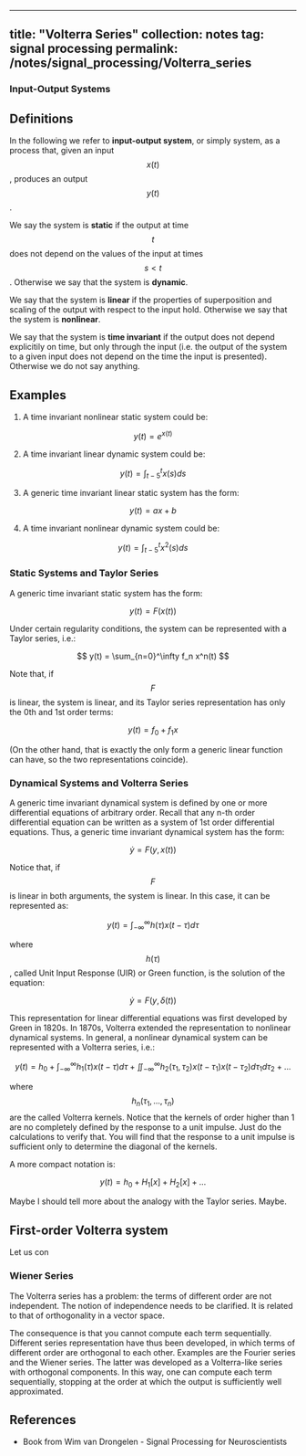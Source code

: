 
---
title: "Volterra Series"
collection: notes
tag: signal processing
permalink: /notes/signal_processing/Volterra_series
---

### Input-Output Systems

Definitions
-----------

In the following we refer to **input-output system**, or simply system, as a process that, given an input $$x(t)$$, produces an output $$y(t)$$.

We say the system is **static** if the output at time $$t$$ does not depend on the values of the input at times $$s<t$$.
Otherwise we say that the system is **dynamic**.

We say that the system is **linear** if the properties of superposition and scaling of the output with respect to the input hold.
Otherwise we say that the system is **nonlinear**.

We say that the system is **time invariant** if the output does not depend explicitily on time, but only through the input 
(i.e. the output of the system to a given input does not depend on the time the input is presented).
Otherwise we do not say anything.

Examples 
--------

1. A time invariant nonlinear static system could be:

$$
y(t) = e^{x(t)}
$$

2. A time invariant linear dynamic system could be:

$$
y(t) = \int_{t-5}^t x(s) ds
$$

3. A generic time invariant linear static system has the form:

$$
y(t) = a x + b
$$

4. A time invariant nonlinear dynamic system could be:

$$
y(t) = \int_{t-5}^t x^2(s) ds
$$

### Static Systems and Taylor Series

A generic time invariant static system has the form:

$$
y(t) = F(x(t))
$$

Under certain regularity conditions, the system can be represented with a Taylor series, i.e.:

$$
y(t) = \sum_{n=0}^\infty f_n x^n(t)
$$

Note that, if $$F$$ is linear, the system is linear, and its Taylor series representation has only the 0th and 1st order terms:

$$
y(t) = f_0 + f_1 x
$$

(On the other hand, that is exactly the only form a generic linear function can have, so the two representations coincide).


### Dynamical Systems and Volterra Series

A generic time invariant dynamical system is defined by one or more differential equations of arbitrary order.
Recall that any n-th order differential equation can be written as a system of 1st order differential equations.
Thus, a generic time invariant dynamical system has the form:

$$
\dot y = F(y, x(t))
$$

Notice that, if $$F$$ is linear in both arguments, the system is linear.
In this case, it can be represented as:

$$
y(t) = \int_{-\infty}^{\infty} h(\tau) x(t - \tau) d\tau
$$

where $$h(\tau)$$, called Unit Input Response (UIR) or Green function, is the solution of the equation:

$$
\dot y = F(y, \delta(t))
$$

This representation for linear differential equations was first developed by Green in 1820s.
In 1870s, Volterra extended the representation to nonlinear dynamical systems.
In general, a nonlinear dynamical system can be represented with a Volterra series, i.e.:

$$
y(t) = h_0 + \int_{-\infty}^{\infty} h_1(\tau) x(t - \tau) d\tau + \iint_{-\infty}^{\infty} h_2(\tau_1, \tau_2) x(t - \tau_1) x(t - \tau_2) d\tau_1 d\tau_2 + ...
$$

where $$h_n(\tau_1, ..., \tau_n)$$ are the called Volterra kernels.
Notice that the kernels of order higher than 1 are no completely defined by the response to a unit impulse.
Just do the calculations to verify that. 
You will find that the response to a unit impulse is sufficient only to determine the diagonal of the kernels.

A more compact notation is:

$$
y(t) = h_0 + H_1[x] + H_2[x] + ...
$$

Maybe I should tell more about the analogy with the Taylor series. Maybe.



First-order Volterra system
---------------------------

Let us con



### Wiener Series

The Volterra series has a problem: the terms of different order are not independent.
The notion of independence needs to be clarified. 
It is related to that of orthogonality in a vector space.

The consequence is that you cannot compute each term sequentially. 
Different series representation have thus been developed, in which terms of different order are orthogonal to each other.
Examples are the Fourier series and the Wiener series.
The latter was developed as a Volterra-like series with orthogonal components.
In this way, one can compute each term sequentially, stopping at the order at which the output is sufficiently well approximated.


References
----------

- Book from Wim van Drongelen - Signal Processing for Neuroscientists